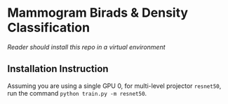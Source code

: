 # Mammogram Birads & Density Classification
_Reader should install this repo in a virtual environment_
## Installation Instruction
Assuming you are using a single GPU 0, for multi-level projector `resnet50`, run the command ``python train.py -m resnet50``. 


